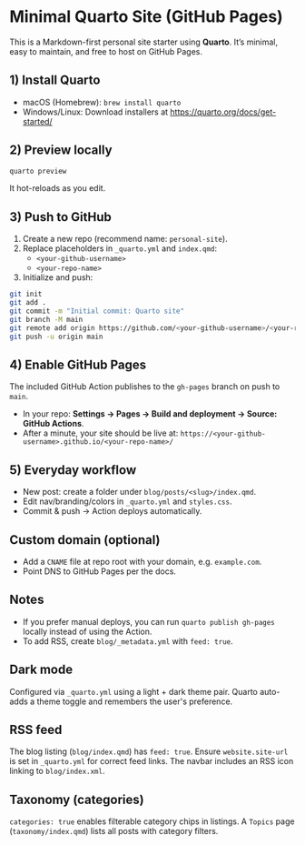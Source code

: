 # Minimal Quarto Site (GitHub Pages)

This is a Markdown-first personal site starter using **Quarto**. It’s minimal, easy to maintain, and free to host on GitHub Pages.

## 1) Install Quarto
- macOS (Homebrew): `brew install quarto`
- Windows/Linux: Download installers at <https://quarto.org/docs/get-started/>

## 2) Preview locally
```bash
quarto preview
```
It hot-reloads as you edit.

## 3) Push to GitHub
1. Create a new repo (recommend name: `personal-site`).
2. Replace placeholders in `_quarto.yml` and `index.qmd`:
   - `<your-github-username>`
   - `<your-repo-name>`
3. Initialize and push:
```bash
git init
git add .
git commit -m "Initial commit: Quarto site"
git branch -M main
git remote add origin https://github.com/<your-github-username>/<your-repo-name>.git
git push -u origin main
```

## 4) Enable GitHub Pages
The included GitHub Action publishes to the `gh-pages` branch on push to `main`.
- In your repo: **Settings → Pages → Build and deployment → Source: GitHub Actions**.
- After a minute, your site should be live at:
  `https://<your-github-username>.github.io/<your-repo-name>/`

## 5) Everyday workflow
- New post: create a folder under `blog/posts/<slug>/index.qmd`.
- Edit nav/branding/colors in `_quarto.yml` and `styles.css`.
- Commit & push -> Action deploys automatically.

## Custom domain (optional)
- Add a `CNAME` file at repo root with your domain, e.g. `example.com`.
- Point DNS to GitHub Pages per the docs.

## Notes
- If you prefer manual deploys, you can run `quarto publish gh-pages` locally instead of using the Action.
- To add RSS, create `blog/_metadata.yml` with `feed: true`.

## Dark mode
Configured via `_quarto.yml` using a light + dark theme pair. Quarto auto-adds a theme toggle and remembers the user's preference.

## RSS feed
The blog listing (`blog/index.qmd`) has `feed: true`. Ensure `website.site-url` is set in `_quarto.yml` for correct feed links. The navbar includes an RSS icon linking to `blog/index.xml`.

## Taxonomy (categories)
`categories: true` enables filterable category chips in listings. A `Topics` page (`taxonomy/index.qmd`) lists all posts with category filters.
